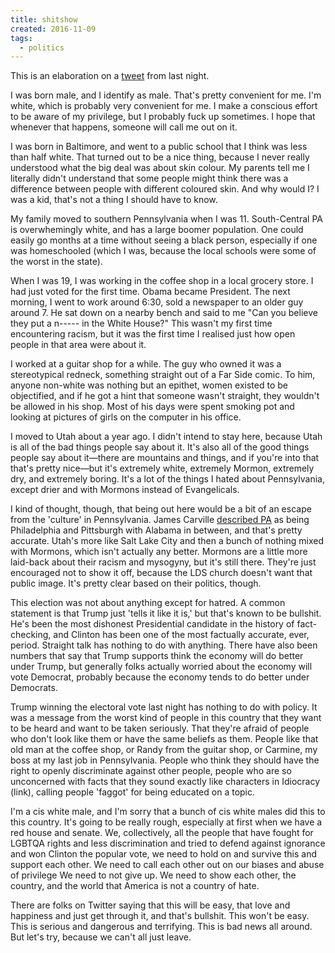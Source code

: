 ```yaml
---
title: shitshow
created: 2016-11-09
tags:
  - politics
---
```


This is an elaboration on a
[tweet](https://twitter.com/zacanger/status/796205243474157569) from last night.

I was born male, and I identify as male. That's pretty convenient for me.
I'm white, which is probably very convenient for me.
I make a conscious effort to be aware of my privilege, but I probably fuck up
sometimes. I hope that whenever that happens, someone will call me out on it.

I was born in Baltimore, and went to a public school that I think was less than
half white. That turned out to be a nice thing, because I never really
understood what the big deal was about skin colour. My parents tell me I
literally didn't understand that some people might think there was a difference
between people with different coloured skin. And why would I? I was a kid,
that's not a thing I should have to know.

My family moved to southern Pennsylvania when I was 11. South-Central PA is
overwhemingly white, and has a large boomer population. One could easily go
months at a time without seeing a black person, especially if one was
homeschooled (which I was, because the local schools were some of the worst in
the state).

When I was 19, I was working in the coffee shop in a local grocery store. I had
just voted for the first time. Obama became President. The next morning, I went
to work around 6:30, sold a newspaper to an older guy around 7. He sat down on a
nearby bench and said to me "Can you believe they put a n----- in the White
House?" This wasn't my first time encountering racism, but it was the first time
I realised just how open people in that area were about it.

I worked at a guitar shop for a while. The guy who owned it was a stereotypical
redneck, something straight out of a Far Side comic. To him, anyone non-white
was nothing but an epithet, women existed to be objectified, and if he got a
hint that someone wasn't straight, they wouldn't be allowed in his shop. Most of
his days were spent smoking pot and looking at pictures of girls on the computer
in his office.

I moved to Utah about a year ago. I didn't intend to stay here, because Utah is
all of the bad things people say about it. It's also all of the good things
people say about it&mdash;there are mountains and things, and if you're into
that that's pretty nice&mdash;but it's extremely white, extremely Mormon,
extremely dry, and extremely boring. It's a lot of the things I hated about
Pennsylvania, except drier and with Mormons instead of Evangelicals.

I kind of thought, though, that being out here would be a bit of an escape from
the 'culture' in Pennsylvania. James Carville
[described PA](https://en.wikipedia.org/wiki/Pennsyltucky) as being Philadelphia
and Pittsburgh with Alabama in between, and that's pretty accurate. Utah's more
like Salt Lake City and then a bunch of nothing mixed with Mormons, which isn't
actually any better. Mormons are a little more laid-back about their racism and
mysogyny, but it's still there. They're just encouraged not to show it off,
because the LDS church doesn't want that public image. It's pretty clear based
on their politics, though.

This election was not about anything except for hatred. A common statement is
that Trump just 'tells it like it is,' but that's known to be bullshit. He's
been the most dishonest Presidential candidate in the history of fact-checking,
and Clinton has been one of the most factually accurate, ever, period. Straight
talk has nothing to do with anything. There have also been numbers that say that
Trump supports think the economy will do better under Trump, but generally folks
actually worried about the economy will vote Democrat, probably because the
economy tends to do better under Democrats.

Trump winning the electoral vote last night has nothing to do with policy. It
was a message from the worst kind of people in this country that they want to be
heard and want to be taken seriously. That they're afraid of people who don't
look like them or have the same beliefs as them. People like that old man at the
coffee shop, or Randy from the guitar shop, or Carmine, my boss at my last job
in Pennsylvania. People who think they should have the right to openly
discriminate against other people, people who are so unconcerned with facts that
they sound exactly like characters in Idiocracy (link), calling people 'faggot'
for being educated on a topic.

I'm a cis white male, and I'm sorry that a bunch of cis white males did this to
this country. It's going to be really rough, especially at first when we have a
red house and senate. We, collectively, all the people that have fought for
LGBTQA rights and less discrimination and tried to defend against ignorance and
won Clinton the popular vote, we need to hold on and survive this and support
each other. We need to call each other out on our biases and abuse of
privilege We need to not give up. We need to show each other, the country, and
the world that America is not a country of hate.

There are folks on Twitter saying that this will be easy, that love and
happiness and just get through it, and that's bullshit. This won't be easy. This
is serious and dangerous and terrifying. This is bad news all around. But let's
try, because we can't all just leave.
